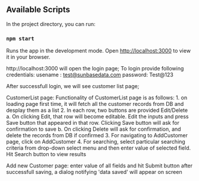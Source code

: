 ## Available Scripts

In the project directory, you can run:

### `npm start`

Runs the app in the development mode.
Open [http://localhost:3000](http://localhost:3000) to view it in your browser.

http://localhost:3000 will open the login page; To login provide following credentials:
    usename : test@sunbasedata.com
    password: Test@123

After successfull login, we will see customer list page;

CustomerList page:
    Functionality of CustomerList page is as follows:
        1. on loading page first time, it will fetch all the customer records from DB and desplay them as a list
        2. In each row, two buttons are provided Edit/Delete
                a. On clicking Edit, that row will become editable. Edit the inputs and press Save button that appeared in that row. 
                   Clicking Save button will ask for confirmation to save
                b. On clicking Delete will ask for confirmation, and delete the records from DB if confirmed
        3. For navigating to AddCustomer page, click on AddCustomer
        4. For searching, select particular searching criteria from drop-down select menu and then enter value of selected field. Hit Search button to view results

Add new Customer page: 
    enter value of all fields and hit Submit button
    after successfull saving, a dialog notifying 'data saved' will appear on screen


